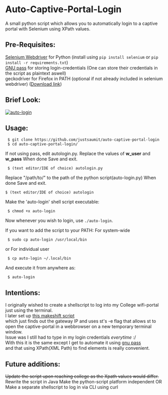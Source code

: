 # Auto-Captive-Portal-Login
A small python script which allows you to automatically login to a captive portal with Selenium using XPath values.


## Pre-Requisites:
[Selenium Webdriver](https://www.selenium.dev/documentation/webdriver/) for Python (install using `pip install selenium` or `pip install -r requirements.txt`)  
[GNU pass](https://www.passwordstore.org/) for storing login-credentials (One can store their credentials in the script as plaintext aswell)  
geckodriver for Firefox in PATH (optional if not already included in selenium webdriver)
([Download link](https://github.com/mozilla/geckodriver/releases)) 

## Brief Look:
[![auto-login](https://draconyan.xyz/media/al/auto-login-clg.gif)](https://draconyan.xyz/media/al/auto-login-clg.mp4)

## Usage:
```
 $ git clone https://github.com/justsaumit/auto-captive-portal-login
 $ cd auto-captive-portal-login/
```
If not using pass, edit autologin.py.
Replace the values of **w_user** and **w_pass**
When done Save and exit.
```
 $ (text editor/IDE of choice) autologin.py
```

Replace "/path/to/" to the path of the python script(auto-login.py) 
When done Save and exit.
```
$ (text editor/IDE of choice) autologin
```

Make the 'auto-login' shell script executable:
```
 $ chmod +x auto-login
```
Now whenever you wish to login, use `./auto-login`.  

If you want to add the script to your PATH:
For system-wide
```
 $ sudo cp auto-login /usr/local/bin
```
or
For individual user
```
 $ cp auto-login ~/.local/bin
```
And execute it from anywhere as:
```
 $ auto-login
```

## Intentions:
I originally wished to create a shellscript to log into my College wifi-portal just using the terminal.  
I later set up [this makeshift script](https://github.com/justsaumit/.dotfiles/blob/main/.scripts/wifi-captive-login)  
which just finds out the gateway IP and uses st's -e flag that allows st to open the captive-portal in a webbrowser on a new temporary terminal window.  
Issue was I still had to type in my login credentials _everytime_ :/  
With this it is the same except I get to automate it using [gnu pass](https://www.passwordstore.org/)  
and that using XPath(XML Path) to find elements is really convenient.

## Future additions:
~~Update the script upon reaching college as the Xpath values would differ.~~
Rewrite the script in Java
Make the python-script platform independent
OR Make a separate shellscript to log in via CLI using curl

